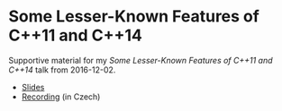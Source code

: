 Some Lesser-Known Features of C++11 and C++14
=============================================

Supportive material for my *Some Lesser-Known Features of C++11 and C++14* talk from 2016-12-02.

* [Slides](https://github.com/s3rvac/talks/raw/master/2016-12-02-Some-Lesser-Known-Features-of-Cpp11-and-Cpp14/slides.pdf)
* [Recording](https://www.youtube.com/watch?v=o8C5PAUBumc) (in Czech)

